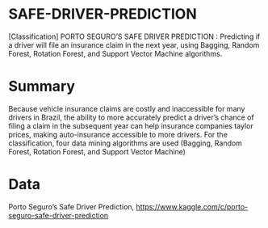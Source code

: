 # SAFE-DRIVER-PREDICTION
[Classification] PORTO SEGURO’S SAFE DRIVER PREDICTION
: Predicting if a driver will file an insurance claim in the next year, using Bagging, Random Forest, Rotation Forest, and Support Vector Machine algorithms.

# Summary
Because vehicle insurance claims are costly and inaccessible for many drivers in Brazil, the ability to more accurately predict a driver’s chance of filing a claim in the subsequent year can help insurance companies taylor prices, making auto-insurance accessible to more drivers. For the classification, four data mining algorithms are used (Bagging, Random Forest, Rotation Forest, and Support Vector Machine)

# Data
Porto Seguro’s Safe Driver Prediction, https://www.kaggle.com/c/porto-seguro-safe-driver-prediction
